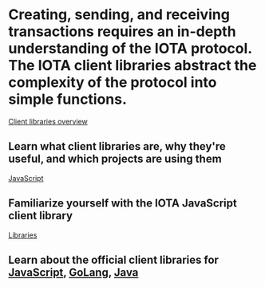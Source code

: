 # Creating, sending, and receiving transactions requires an in-depth understanding of the IOTA protocol. The IOTA client libraries abstract the complexity of the protocol into simple functions.

[Client libraries overview](/0.1/introduction/overview.md)
## Learn what client libraries are, why they're useful, and which projects are using them

[JavaScript](root://iota-js/0.1/introduction/overview.md)
## Familiarize yourself with the IOTA JavaScript client library

[Libraries](/0.1/introduction/overview.md)
## Learn about the official client libraries for [JavaScript](root://iota-js/0.1/introduction/overview.md), [GoLang](root://iota-go/0.1/introduction/overview.md), [Java](root://iota-java/0.1/introduction/overview.md)
